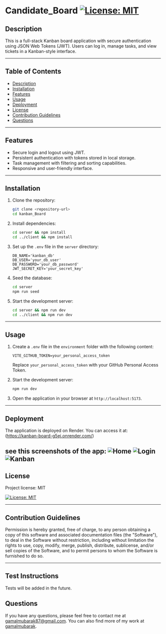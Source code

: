 # Candidate_Board [![License: MIT](https://img.shields.io/badge/License-MIT-yellow.svg)](https://opensource.org/licenses/MIT)

## Description

This is a full-stack Kanban board application with secure authentication using JSON Web Tokens (JWT). Users can log in, manage tasks, and view tickets in a Kanban-style interface.

---

## Table of Contents

- [Description](#description)
- [Installation](#installation)
- [Features](#Features)
- [Usage](#usage)
- [Deployment](#deployment)
- [License](#license)
- [Contribution Guidelines](#contribution-guidelines)
- [Questions](#questions)

---

## Features

- Secure login and logout using JWT.
- Persistent authentication with tokens stored in local storage.
- Task management with filtering and sorting capabilities.
- Responsive and user-friendly interface.

---

## Installation

1. Clone the repository:
   ```bash
   git clone <repository-url>
   cd kanban_Board
   ```

2. Install dependencies:
   ```bash
   cd server && npm install
   cd ../client && npm install
   ```

3. Set up the `.env` file in the `server` directory:
   ```properties
   DB_NAME='kanban_db'
   DB_USER='your_db_user'
   DB_PASSWORD='your_db_password'
   JWT_SECRET_KEY='your_secret_key'
   ```

4. Seed the database:
   ```bash
   cd server
   npm run seed
   ```

5. Start the development server:
   ```bash
   cd server && npm run dev
   cd ../client && npm run dev
   ```

---

## Usage

1. Create a `.env` file in the `environment` folder with the following content:
   ```
   VITE_GITHUB_TOKEN=your_personal_access_token
   ```
   Replace `your_personal_access_token` with your GitHub Personal Access Token.

2. Start the development server:
   ```sh
   npm run dev
   ```

3. Open the application in your browser at `http://localhost:5173`.

---

## Deployment

The application is deployed on Render. You can access it at:(https://kanban-board-g5ej.onrender.com/)

see this screenshots of the app:
![Home](https://1drv.ms/i/c/3b216777a5c674e6/EYn7JD3eQsZHke6MGKqEDKUBsIP1mvV7i5AuKlWUfXalFg?e=rPxegP)
![Login](https://1drv.ms/i/c/3b216777a5c674e6/EeoVLjNHWtNJtp6fm0WMRt4BMPjoq9T0R32MiDss0T0xaA?e=FMgNDY)
![Kanban](https://1drv.ms/i/c/3b216777a5c674e6/EZ2reE4ijb5AnJttqx6Ga0sB_ehU8sfIdvGLjxkvWspheA?e=EO5Xgp)
---

## License 
Project license: MIT

[![License: MIT](https://img.shields.io/badge/License-MIT-yellow.svg)](https://opensource.org/licenses/MIT)

---

## Contribution Guidelines

Permission is hereby granted, free of charge, to any person obtaining a copy of this software and associated documentation files (the "Software"), to deal in the Software without restriction, including without limitation the rights to use, copy, modify, merge, publish, distribute, sublicense, and/or sell copies of the Software, and to permit persons to whom the Software is furnished to do so.

---

## Test Instructions

Tests will be added in the future.

## Questions
If you have any questions, please feel free to contact me at gamalmubarak87@gmail.com. You can also find more of my work at [gamalmubarak](https://github.com/gamalmubarak).